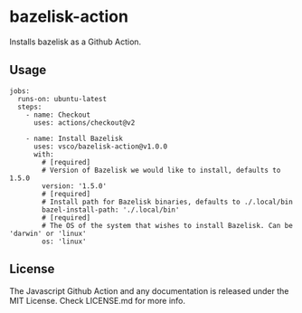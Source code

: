 # bazelisk-action

Installs bazelisk as a Github Action.

## Usage

```
jobs:
  runs-on: ubuntu-latest
  steps:
    - name: Checkout
      uses: actions/checkout@v2
      
    - name: Install Bazelisk
      uses: vsco/bazelisk-action@v1.0.0
      with:
        # [required]
        # Version of Bazelisk we would like to install, defaults to 1.5.0
        version: '1.5.0'
        # [required]
        # Install path for Bazelisk binaries, defaults to ./.local/bin
        bazel-install-path: './.local/bin'
        # [required]
        # The OS of the system that wishes to install Bazelisk. Can be 'darwin' or 'linux'
        os: 'linux'
```

## License

The Javascript Github Action and any documentation is released under the MIT License.
Check LICENSE.md for more info.
